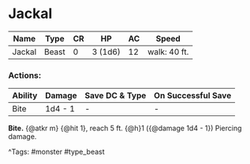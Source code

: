# Jackal

| Name | Type | CR | HP | AC | Speed |
|------|------|----|----|----|-------|
| Jackal | Beast | 0 | 3 (1d6) | 12 | walk: 40 ft. |

### Actions:

| Ability | Damage | Save DC & Type | On Successful Save |
|---------|--------|----------------|--------------------|
| Bite | 1d4 - 1 | - | - |


**Bite.** {@atkr m} {@hit 1}, reach 5 ft. {@h}1 ({@damage 1d4 - 1}) Piercing damage.

^Tags: #monster #type_beast